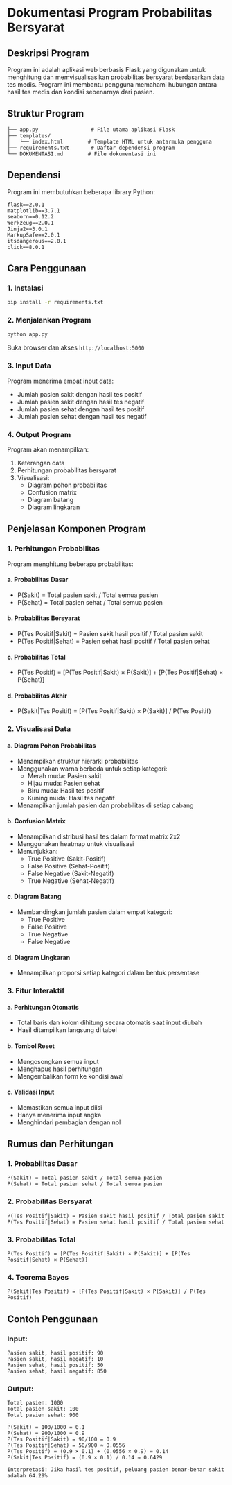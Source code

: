 # Dokumentasi Program Probabilitas Bersyarat

## Deskripsi Program
Program ini adalah aplikasi web berbasis Flask yang digunakan untuk menghitung dan memvisualisasikan probabilitas bersyarat berdasarkan data tes medis. Program ini membantu pengguna memahami hubungan antara hasil tes medis dan kondisi sebenarnya dari pasien.

## Struktur Program
```
├── app.py                 # File utama aplikasi Flask
├── templates/            
│   └── index.html        # Template HTML untuk antarmuka pengguna
├── requirements.txt       # Daftar dependensi program
└── DOKUMENTASI.md        # File dokumentasi ini
```

## Dependensi
Program ini membutuhkan beberapa library Python:
```
flask==2.0.1
matplotlib==3.7.1
seaborn==0.12.2
Werkzeug==2.0.1
Jinja2==3.0.1
MarkupSafe==2.0.1
itsdangerous==2.0.1
click==8.0.1
```

## Cara Penggunaan

### 1. Instalasi
```bash
pip install -r requirements.txt
```

### 2. Menjalankan Program
```bash
python app.py
```
Buka browser dan akses `http://localhost:5000`

### 3. Input Data
Program menerima empat input data:
- Jumlah pasien sakit dengan hasil tes positif
- Jumlah pasien sakit dengan hasil tes negatif
- Jumlah pasien sehat dengan hasil tes positif
- Jumlah pasien sehat dengan hasil tes negatif

### 4. Output Program
Program akan menampilkan:
1. Keterangan data
2. Perhitungan probabilitas bersyarat
3. Visualisasi:
   - Diagram pohon probabilitas
   - Confusion matrix
   - Diagram batang
   - Diagram lingkaran

## Penjelasan Komponen Program

### 1. Perhitungan Probabilitas
Program menghitung beberapa probabilitas:

#### a. Probabilitas Dasar
- P(Sakit) = Total pasien sakit / Total semua pasien
- P(Sehat) = Total pasien sehat / Total semua pasien

#### b. Probabilitas Bersyarat
- P(Tes Positif|Sakit) = Pasien sakit hasil positif / Total pasien sakit
- P(Tes Positif|Sehat) = Pasien sehat hasil positif / Total pasien sehat

#### c. Probabilitas Total
- P(Tes Positif) = [P(Tes Positif|Sakit) × P(Sakit)] + [P(Tes Positif|Sehat) × P(Sehat)]

#### d. Probabilitas Akhir
- P(Sakit|Tes Positif) = [P(Tes Positif|Sakit) × P(Sakit)] / P(Tes Positif)

### 2. Visualisasi Data

#### a. Diagram Pohon Probabilitas
- Menampilkan struktur hierarki probabilitas
- Menggunakan warna berbeda untuk setiap kategori:
  - Merah muda: Pasien sakit
  - Hijau muda: Pasien sehat
  - Biru muda: Hasil tes positif
  - Kuning muda: Hasil tes negatif
- Menampilkan jumlah pasien dan probabilitas di setiap cabang

#### b. Confusion Matrix
- Menampilkan distribusi hasil tes dalam format matrix 2x2
- Menggunakan heatmap untuk visualisasi
- Menunjukkan:
  - True Positive (Sakit-Positif)
  - False Positive (Sehat-Positif)
  - False Negative (Sakit-Negatif)
  - True Negative (Sehat-Negatif)

#### c. Diagram Batang
- Membandingkan jumlah pasien dalam empat kategori:
  - True Positive
  - False Positive
  - True Negative
  - False Negative

#### d. Diagram Lingkaran
- Menampilkan proporsi setiap kategori dalam bentuk persentase

### 3. Fitur Interaktif

#### a. Perhitungan Otomatis
- Total baris dan kolom dihitung secara otomatis saat input diubah
- Hasil ditampilkan langsung di tabel

#### b. Tombol Reset
- Mengosongkan semua input
- Menghapus hasil perhitungan
- Mengembalikan form ke kondisi awal

#### c. Validasi Input
- Memastikan semua input diisi
- Hanya menerima input angka
- Menghindari pembagian dengan nol

## Rumus dan Perhitungan

### 1. Probabilitas Dasar
```
P(Sakit) = Total pasien sakit / Total semua pasien
P(Sehat) = Total pasien sehat / Total semua pasien
```

### 2. Probabilitas Bersyarat
```
P(Tes Positif|Sakit) = Pasien sakit hasil positif / Total pasien sakit
P(Tes Positif|Sehat) = Pasien sehat hasil positif / Total pasien sehat
```

### 3. Probabilitas Total
```
P(Tes Positif) = [P(Tes Positif|Sakit) × P(Sakit)] + [P(Tes Positif|Sehat) × P(Sehat)]
```

### 4. Teorema Bayes
```
P(Sakit|Tes Positif) = [P(Tes Positif|Sakit) × P(Sakit)] / P(Tes Positif)
```

## Contoh Penggunaan

### Input:
```
Pasien sakit, hasil positif: 90
Pasien sakit, hasil negatif: 10
Pasien sehat, hasil positif: 50
Pasien sehat, hasil negatif: 850
```

### Output:
```
Total pasien: 1000
Total pasien sakit: 100
Total pasien sehat: 900

P(Sakit) = 100/1000 = 0.1
P(Sehat) = 900/1000 = 0.9
P(Tes Positif|Sakit) = 90/100 = 0.9
P(Tes Positif|Sehat) = 50/900 ≈ 0.0556
P(Tes Positif) = (0.9 × 0.1) + (0.0556 × 0.9) = 0.14
P(Sakit|Tes Positif) = (0.9 × 0.1) / 0.14 ≈ 0.6429

Interpretasi: Jika hasil tes positif, peluang pasien benar-benar sakit adalah 64.29%
```